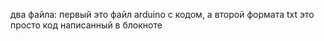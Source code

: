 два файла:
первый это файл arduino с кодом, а второй формата txt это просто код написанный в блокноте
